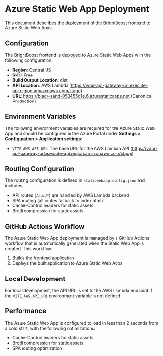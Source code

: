 # Azure Static Web App Deployment

This document describes the deployment of the BrightBoost frontend to Azure Static Web Apps.

## Configuration

The BrightBoost frontend is deployed to Azure Static Web Apps with the following configuration:

- **Region**: Central US
- **SKU**: Free
- **Build Output Location**: dist
- **API Location**: AWS Lambda (https://your-api-gateway-url.execute-api.region.amazonaws.com/stage)
- **URL**: https://black-sand-053455d1e.6.azurestaticapps.net (Canonical Production)

## Environment Variables

The following environment variables are required for the Azure Static Web App and should be configured in the Azure Portal under **Settings > Configuration > Application settings**:

- `VITE_AWS_API_URL`: The base URL for the AWS Lambda API (https://your-api-gateway-url.execute-api.region.amazonaws.com/stage)

## Routing Configuration

The routing configuration is defined in `staticwebapp.config.json` and includes:

- API routes (`/api/*`) are handled by AWS Lambda backend
- SPA routing (all routes fallback to index.html)
- Cache-Control headers for static assets
- Brotli compression for static assets

## GitHub Actions Workflow

The Azure Static Web App deployment is managed by a GitHub Actions workflow that is automatically generated when the Static Web App is created. This workflow:

1. Builds the frontend application
2. Deploys the built application to Azure Static Web Apps

## Local Development

For local development, the API URL is set to the AWS Lambda endpoint if the `VITE_AWS_API_URL` environment variable is not defined.

## Performance

The Azure Static Web App is configured to load in less than 2 seconds from a cold start, with the following optimizations:

- Cache-Control headers for static assets
- Brotli compression for static assets
- SPA routing optimization
